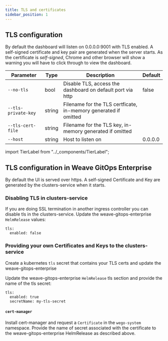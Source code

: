 ```yaml
---
title: TLS and certificates
sidebar_position: 1
---
```


## TLS configuration

By default the dashboard will listen on 0.0.0.0:9001 with TLS enabled. A self-signed certificate and key pair are generated when the server starts.
As the certificate is _self-signed_, Chrome and other browser will show a warning you will have to click through to view the dashboard.

| Parameter           | Type   | Description                                                     | Default |
| ------------------- | ------ | --------------------------------------------------------------- | ------- |
| `--no-tls`          | bool   | Disable TLS, access the dashboard on default port via http      | false   |
| `--tls-private-key` | string | Filename for the TLS certficate, in-memory generated if omitted |         |
| `--tls-cert-file`   | string | Filename for the TLS key, in-memory generated if omitted        |         |
| `--host`            | string | Host to listen on                                               | 0.0.0.0 |


import TierLabel from "../_components/TierLabel";

## TLS configuration in Weave GitOps Enterprise<TierLabel tiers="enterprise" />

By default the UI is served over https. A self-signed Certificate and Key are generated by the clusters-service when it starts.

### Disabling TLS in clusters-service

If you are doing SSL termination in another ingress controller you can disable tls in the clusters-service. Update the weave-gitops-enterprise `HelmRelease` values:

```
tls:
  enabled: false
```

### Providing your own Certificates and Keys to the clusters-service

Create a kubernetes `tls` secret that contains your TLS certs and update the weave-gitops-enterprise

Update the weave-gitops-enterprise `HelmRelease` tls section and provide the name of the tls secret:

```
tls:
  enabled: true
  secretName: my-tls-secret
```

#### `cert-manager`

Install cert-manager and request a `Certificate` in the `wego-system` namespace. Provide the name of secret associated with the certificate to the weave-gitops-enterprise HelmRelease as described above.
